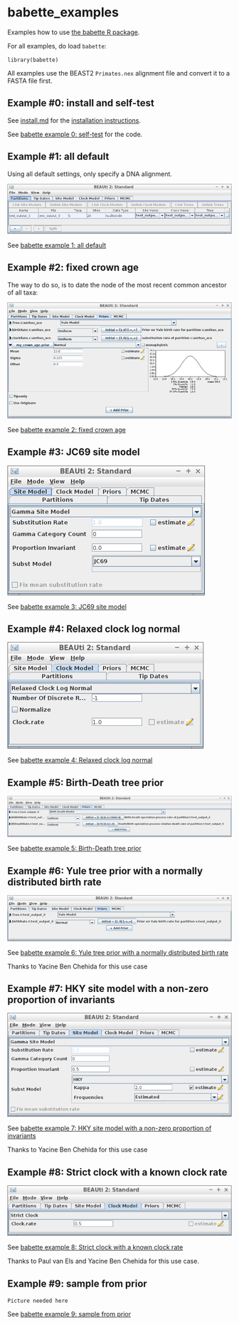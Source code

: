 # babette_examples

Examples how to use [the babette R package](https://github.com/ropensci/babette).

For all examples, do load `babette`:

```
library(babette)
```

All examples use the BEAST2 `Primates.nex` alignment file and convert
it to a FASTA file first.

## Example #0: install and self-test

See [install.md](install.md) for the [installation instructions](install.md).

See [babette example 0: self-test](https://github.com/richelbilderbeek/babette_example_1)
for the code.

## Example #1: all default

Using all default settings, only specify a DNA alignment.

![Example #1: all default](pics/all_default.png)

See [babette example 1: all default](https://github.com/richelbilderbeek/babette_example_1)

## Example #2: fixed crown age

The way to do so, is to date the node of the most recent common ancestor
of all taxa:

![Example #2: using a MRCA to specify a crown age](pics/mrca_crown_age.png)

See [babette example 2: fixed crown age](https://github.com/richelbilderbeek/babette_example_2)

## Example #3: JC69 site model

![Example #3: JC69 site model](pics/jc69_2_4.png)

See [babette example 3: JC69 site model](https://github.com/richelbilderbeek/babette_example_3)

## Example #4: Relaxed clock log normal

![Example #4: Relaxed clock log normal](pics/rln_2_4.png)

See [babette example 4: Relaxed clock log normal](https://github.com/richelbilderbeek/babette_example_4)

## Example #5: Birth-Death tree prior

![Example #5: Birth-Death tree prior](pics/bd_2_4.png)

See [babette example 5: Birth-Death tree prior](https://github.com/richelbilderbeek/babette_example_5)

## Example #6: Yule tree prior with a normally distributed birth rate

![Example #6: Yule tree prior with a normally distributed birth rate](pics/birth_rate_normal_2_4.png)

See [babette example 6: Yule tree prior with a normally distributed birth rate](https://github.com/richelbilderbeek/babette_example_6)

Thanks to Yacine Ben Chehida for this use case

## Example #7: HKY site model with a non-zero proportion of invariants

![Example #7: HKY site model with a non-zero proportion of invariants](pics/hky_prop_invariant_0_5_2_4.png)

See [babette example 7: HKY site model with a non-zero proportion of invariants](https://github.com/richelbilderbeek/babette_example_7)

Thanks to Yacine Ben Chehida for this use case

## Example #8: Strict clock with a known clock rate

![Example #8: Strict clock with a known clock rate](pics/strict_clock_rate_0_5_2_4.png)

See [babette example 8: Strict clock with a known clock rate](https://github.com/richelbilderbeek/babette_example_8)

Thanks to Paul van Els and Yacine Ben Chehida for this use case.

## Example #9: sample from prior

```
Picture needed here
```

See [babette example 9: sample from prior](https://github.com/richelbilderbeek/babette_example_9)

